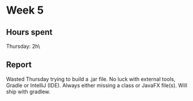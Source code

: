 # Week 5

## Hours spent

Thursday: 2h\

## Report

Wasted Thursday trying to build a .jar file. No luck with external tools, Gradle or IntelliJ (IDE). Always either missing a class or JavaFX file(s). Will ship with gradlew.

